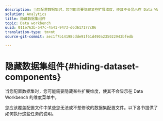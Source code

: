 ```yaml
---
description: 当您配置数据集时，您可能需要隐藏某些扩展维度，使其不会显示在 Data Workbench 的维度菜单中。
solution: Analytics
title: 隐藏数据集组件
topic: Data workbench
uuid: 011e762b-547c-4a41-9473-d6d617177c86
translation-type: tm+mt
source-git-commit: aec1f7b14198cdde91f61d490a235022943bfedb

---
```



# 隐藏数据集组件{#hiding-dataset-components}

当您配置数据集时，您可能需要隐藏某些扩展维度，使其不会显示在 Data Workbench 的维度菜单中。

您应该覆盖配置文件中某些您无法或不想修改的数据集配置文件。以下各节提供了如何执行这些任务的说明。
